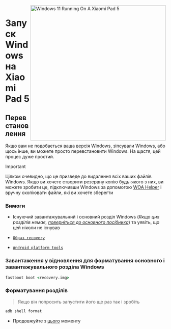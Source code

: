 <img align="right" src="https://raw.githubusercontent.com/erdilS/Port-Windows-11-Xiaomi-Pad-5/main/nabu.png" width="425" alt="Windows 11 Running On A Xiaomi Pad 5">


# Запуск Windows на Xiaomi Pad 5

## Перевстановлення
Якщо вам не подобається ваша версія Windows, зіпсували Windows, або щось інше, ви можете просто перевстановити Windows. На щастя, цей процес дуже простий.
> [!IMPORTANT]
> Цілком очевидно, що це призведе до видалення всіх ваших файлів Windows. Якщо ви хочете створити резервну копію будь-якого з них, ви можете зробити це, підключивши Windows за допомогою [WOA Helper](https://github.com/erdilS/Port-Windows-11-Xiaomi-Pad-5/releases/download/dualboot/woahelper.apk) і вручну скопіювати файли, які ви хочете зберегти 

### Вимоги

- Існуючий завантажувальний і основний розділ Windows (*Якщо цих розділів немає, [поверніться до основного посібника](/guide/Ukrainian/install-uk.md)*) та уявіть, що цей ніколи не існував

- [```Образ recovery```](https://github.com/erdilS/Port-Windows-11-Xiaomi-Pad-5/releases/download/1.0/recovery.img)

- [```Android platform tools```](https://developer.android.com/studio/releases/platform-tools)

### Завантаження у відновлення для форматування основного і завантажувального розділа Windows

```cmd
fastboot boot <recovery.img>
```

### Форматування розділів
> Якщо він попросить запустити його ще раз так і зробіть

```cmd
adb shell format
```

- Продовжуйте з [цього](/guide/Ukrainian/3-install-uk.md#Запустити-msc) моменту
